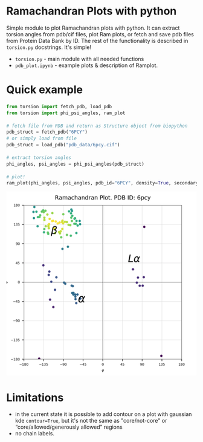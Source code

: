 # Ramachandran Plots with python

Simple module to plot Ramachandran plots with python. It can extract torsion angles from pdb/cif files, plot Ram plots,
or fetch and save pdb files from Protein Data Bank by ID. The rest of the functionality is described in `torsion.py` docstrings. It's simple!

- `torsion.py` - main module with all needed functions
- `pdb_plot.ipynb` - example plots & description of Ramplot.

# Quick example

```python
from torsion import fetch_pdb, load_pdb
from torsion import phi_psi_angles, ram_plot

# fetch file from PDB and return as Structure object from biopython
pdb_struct = fetch_pdb("6PCY") 
# or simply load from file
pdb_struct = load_pdb("pdb_data/6pcy.cif")

# extract torsion angles
phi_angles, psi_angles = phi_psi_angles(pdb_struct)

# plot!
ram_plot(phi_angles, psi_angles, pdb_id="6PCY", density=True, secondary=True)
```
![ramplot](figs/example.png)


# Limitations

- in the current state it is possible to add contour on a plot with gaussian kde `contour=True`, but it's not the same as "core/not-core" or “core/allowed/generously allowed” regions
- no chain labels.